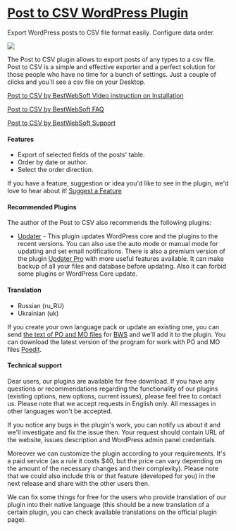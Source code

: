 <a href="http://bestwebsoft.com/products/post-to-csv/" target=_blank>Post to CSV WordPress Plugin</a>
========================

Export WordPress posts to CSV file format easily. Configure data order.

<img src="http://bestwebsoft.com/wp-content/uploads/2014/09/post-to-csv-banner-website.jpg" />

<p>The Post to CSV plugin allows to export posts of any types to a csv file. Post to CSV is a simple and effective exporter and a perfect solution for those people who have no time for a bunch of settings. Just a couple of clicks and you`ll see a csv file on your Desktop.</p>


<div class='video'></div>


<p><a href="http://www.youtube.com/watch?v=uI_ia_7yw4s">Post to CSV by BestWebSoft Video instruction on Installation</a></p>

<p><a href="http://wordpress.org/plugins/post-to-csv/faq/">Post to CSV by BestWebSoft FAQ</a></p>

<p><a href="http://support.bestwebsoft.com">Post to CSV by BestWebSoft Support</a></p>

<h4>Features</h4>

<ul>
<li>Export of selected fields of the posts' table.</li>
<li>Order by date or author.</li>
<li>Select the order direction.</li>
</ul>

<p>If you have a feature, suggestion or idea you'd like to see in the plugin, we'd love to hear about it! <a href="http://support.bestwebsoft.com/hc/en-us/requests/new">Suggest a Feature</a></p>

<h4>Recommended Plugins</h4>

<p>The author of the Post to CSV also recommends the following plugins:</p>

<ul>
<li><a href="http://wordpress.org/plugins/updater/">Updater</a> - This plugin updates WordPress core and the plugins to the recent versions. You can also use the auto mode or manual mode for updating and set email notifications.
There is also a premium version of the plugin <a href="http://bestwebsoft.com/products/wordpress/plugins/updater/?k=0b49de6f754761a20284d411e7764d10">Updater Pro</a> with more useful features available. It can make backup of all your files and database before updating. Also it can forbid some plugins or WordPress Core update.</li>
</ul>

<h4>Translation</h4>

<ul>
<li>Russian (ru_RU)</li>
<li>Ukrainian (uk)</li>
</ul>

<p>If you create your own language pack or update an existing one, you can send <a href="http://codex.wordpress.org/Translating_WordPress">the text of PO and MO files</a> for <a href="http://support.bestwebsoft.com/hc/en-us/requests/new">BWS</a> and we'll add it to the plugin. You can download the latest version of the program for work with PO and MO files  <a href="http://www.poedit.net/download.php">Poedit</a>.</p>

<h4>Technical support</h4>

<p>Dear users, our plugins are available for free download. If you have any questions or recommendations regarding the functionality of our plugins (existing options, new options, current issues), please feel free to contact us. Please note that we accept requests in English only. All messages in other languages won't be accepted.</p>

<p>If you notice any bugs in the plugin's work, you can notify us about it and we'll investigate and fix the issue then. Your request should contain URL of the website, issues description and WordPress admin panel credentials.</p>

<p>Moreover we can customize the plugin according to your requirements. It's a paid service (as a rule it costs $40, but the price can vary depending on the amount of the necessary changes and their complexity). Please note that we could also include this or that feature (developed for you) in the next release and share with the other users then.</p>

<p>We can fix some things for free for the users who provide translation of our plugin into their native language (this should be a new translation of a certain plugin, you can check available translations on the official plugin page).</p>
